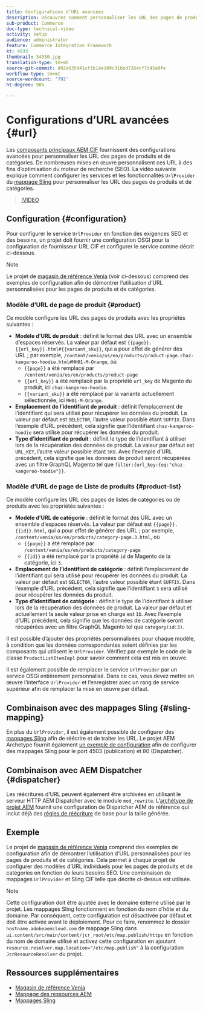 ```yaml
---
title: Configurations d’URL avancées
description: Découvrez comment personnaliser les URL des pages de produits et de catégories. Cela permet aux implémentations d’optimiser les URL pour les moteurs de recherche et de promouvoir la découverte.
sub-product: Commerce
doc-type: technical-video
activity: setup
audience: administrator
feature: Commerce Integration Framework
kt: 4933
thumbnail: 34350.jpg
translation-type: tm+mt
source-git-commit: d92a635d41cf1b14e109c316bd7264cf7d45a9fe
workflow-type: tm+mt
source-wordcount: '792'
ht-degree: 98%

---
```


# Configurations d’URL avancées {#url}

Les [composants principaux AEM CIF](https://github.com/adobe/aem-core-cif-components) fournissent des configurations avancées pour personnaliser les URL des pages de produits et de catégories. De nombreuses mises en œuvre personnalisent ces URL à des fins d’optimisation du moteur de recherche (SEO). La vidéo suivante explique comment configurer les services et les fonctionnalités `UrlProvider` du [mappage Sling](https://sling.apache.org/documentation/the-sling-engine/mappings-for-resource-resolution.html) pour personnaliser les URL des pages de produits et de catégories.

>[!VIDEO](https://video.tv.adobe.com/v/34350/?quality=12)

## Configuration {#configuration}

Pour configurer le service `UrlProvider` en fonction des exigences SEO et des besoins, un projet doit fournir une configuration OSGI pour la configuration de fournisseur URL CIF et configurer le service comme décrit ci-dessous.

>[!NOTE]
>
> Le projet de [magasin de référence Venia](https://github.com/adobe/aem-cif-guides-venia) (voir ci-dessous) comprend des exemples de configuration afin de démontrer l’utilisation d’URL personnalisées pour les pages de produits et de catégories.

### Modèle d’URL de page de produit {#product}

Ce modèle configure les URL des pages de produits avec les propriétés suivantes :

* **Modèle d’URL de produit** : définit le format des URL avec un ensemble d’espaces réservés. La valeur par défaut est `{{page}}.{{url_key}}.html#{{variant_sku}}`, qui a pour effet de générer des URL ; par exemple, `/content/venia/us/en/products/product-page.chaz-kangeroo-hoodie.html#MH01-M-Orange`, où
   * `{{page}}` a été remplacé par `/content/venia/us/en/products/product-page`
   * `{{url_key}}` a été remplacé par la propriété `url_key` de Magento du produit, ici `chaz-kangeroo-hoodie`.
   * `{{variant_sku}}` a été remplacé par la variante actuellement sélectionnée, ici `MH01-M-Orange`.
* **Emplacement de l’identifiant de produit** : définit l’emplacement de l’identifiant qui sera utilisé pour récupérer les données du produit. La valeur par défaut est `SELECTOR`, l’autre valeur possible étant `SUFFIX`. Dans l’exemple d’URL précédent, cela signifie que l’identifiant `chaz-kangeroo-hoodie` sera utilisé pour récupérer les données du produit.
* **Type d’identifiant de produit** : définit le type de l’identifiant à utiliser lors de la récupération des données de produit. La valeur par défaut est `URL_KEY`, l’autre valeur possible étant `SKU`. Avec l’exemple d’URL précédent, cela signifie que les données de produit seront récupérées avec un filtre GraphQL Magento tel que `filter:{url_key:{eq:"chaz-kangeroo-hoodie"}}`.

### Modèle d’URL de page de Liste de produits {#product-list}

Ce modèle configure les URL des pages de listes de catégories ou de produits avec les propriétés suivantes :

* **Modèle d’URL de catégorie** : définit le format des URL avec un ensemble d’espaces réservés. La valeur par défaut est `{{page}}.{{id}}.html`, qui a pour effet de générer des URL ; par exemple, `/content/venia/us/en/products/category-page.3.html`, où
   * `{{page}}` a été remplacé par `/content/venia/us/en/products/category-page`
   * `{{id}}` a été remplacé par la propriété `id` de Magento de la catégorie, ici `3`.
* **Emplacement de l’identifiant de catégorie** : définit l’emplacement de l’identifiant qui sera utilisé pour récupérer les données du produit. La valeur par défaut est `SELECTOR`, l’autre valeur possible étant `SUFFIX`. Dans l’exemple d’URL précédent, cela signifie que l’identifiant `3` sera utilisé pour récupérer les données du produit.
* **Type d’identifiant de catégorie** : définit le type de l’identifiant à utiliser lors de la récupération des données de produit. La valeur par défaut et actuellement la seule valeur prise en charge est `ID`. Avec l’exemple d’URL précédent, cela signifie que les données de catégorie seront récupérées avec un filtre GraphQL Magento tel que `category(id:3)`.

Il est possible d’ajouter des propriétés personnalisées pour chaque modèle, à condition que les données correspondantes soient définies par les composants qui utilisent le `UrlProvider`. Vérifiez par exemple le code de la classe `ProductListItemImpl` pour savoir comment cela est mis en œuvre.

Il est également possible de remplacer le service `UrlProvider` par un service OSGi entièrement personnalisé. Dans ce cas, vous devez mettre en œuvre l’interface `UrlProvider` et l’enregistrer avec un rang de service supérieur afin de remplacer la mise en œuvre par défaut.

## Combinaison avec des mappages Sling {#sling-mapping}

En plus du `UrlProvider`, il est également possible de configurer des [mappages Sling](https://sling.apache.org/documentation/the-sling-engine/mappings-for-resource-resolution.html) afin de réécrire et de traiter les URL. Le projet AEM Archetype fournit également [un exemple de configuration](https://github.com/adobe/aem-cif-project-archetype/tree/master/src/main/archetype/samplecontent/src/main/content/jcr_root/etc/map.publish) afin de configurer des mappages Sling pour le port 4503 (publication) et 80 (Dispatcher).

## Combinaison avec AEM Dispatcher {#dispatcher}

Les réécritures d’URL peuvent également être archivées en utilisant le serveur HTTP AEM Dispatcher avec le module `mod_rewrite`. L’[archétype de projet AEM](https://github.com/adobe/aem-project-archetype) fournit une configuration de Dispatcher AEM de référence qui inclut déjà des [règles de réécriture](https://github.com/adobe/aem-project-archetype/tree/master/src/main/archetype/dispatcher.cloud) de base pour la taille générée.

## Exemple

Le projet de [magasin de référence Venia](https://github.com/adobe/aem-cif-guides-venia) comprend des exemples de configuration afin de démontrer l’utilisation d’URL personnalisées pour les pages de produits et de catégories. Cela permet à chaque projet de configurer des modèles d’URL individuels pour les pages de produits et de catégories en fonction de leurs besoins SEO. Une combinaison de mappages `UrlProvider` et Sling CIF telle que décrite ci-dessus est utilisée.

>[!NOTE]
>
>Cette configuration doit être ajustée avec le domaine externe utilisé par le projet. Les mappages Sling fonctionnent en fonction du nom d’hôte et du domaine. Par conséquent, cette configuration est désactivée par défaut et doit être activée avant le déploiement. Pour ce faire, renommez le dossier `hostname.adobeaemcloud.com` de mappage Sling dans `ui.content/src/main/content/jcr_root/etc/map.publish/https` en fonction du nom de domaine utilisé et activez cette configuration en ajoutant `resource.resolver.map.location="/etc/map.publish"` à la configuration `JcrResourceResolver` du projet.

## Ressources supplémentaires

* [Magasin de référence Venia](https://github.com/adobe/aem-cif-guides-venia)
* [Mappage des ressources AEM](https://docs.adobe.com/content/help/fr-FR/experience-manager-65/deploying/configuring/resource-mapping.html)
* [Mappages Sling](https://sling.apache.org/documentation/the-sling-engine/mappings-for-resource-resolution.html)
